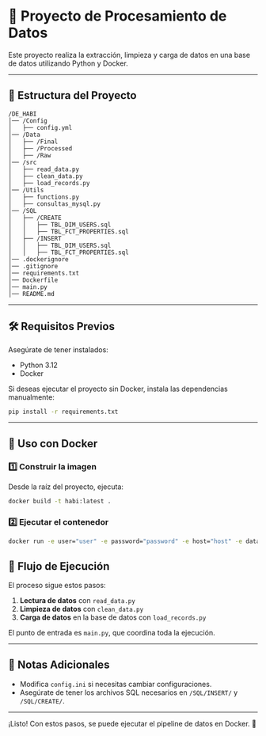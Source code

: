 # 🚀 Proyecto de Procesamiento de Datos

Este proyecto realiza la extracción, limpieza y carga de datos en una base de datos utilizando Python y Docker.

---

## 📌 Estructura del Proyecto

```
/DE_HABI
│── /Config
│   ├── config.yml
│── /Data
│   ├── /Final
│   ├── /Processed
│   ├── /Raw
│── /src
│   ├── read_data.py
│   ├── clean_data.py
│   ├── load_records.py
│── /Utils
│   ├── functions.py
│   ├── consultas_mysql.py
│── /SQL
│   ├── /CREATE
│   │   ├── TBL_DIM_USERS.sql
│   │   ├── TBL_FCT_PROPERTIES.sql
│   ├── /INSERT
│   │   ├── TBL_DIM_USERS.sql
│   │   ├── TBL_FCT_PROPERTIES.sql
│── .dockerignore
│── .gitignore
│── requirements.txt
│── Dockerfile
│── main.py
│── README.md
```

---

## 🛠️ Requisitos Previos

Asegúrate de tener instalados:
- Python 3.12
- Docker 

Si deseas ejecutar el proyecto sin Docker, instala las dependencias manualmente:

```bash
pip install -r requirements.txt
```

---

## 🐳 Uso con Docker

### 1️⃣ **Construir la imagen**
Desde la raíz del proyecto, ejecuta:

```bash
docker build -t habi:latest .
```

### 2️⃣ **Ejecutar el contenedor**

```bash
docker run -e user="user" -e password="password" -e host="host" -e database="habi_bbdd" -e port="3306" habi:latest
```

## 🚀 Flujo de Ejecución

El proceso sigue estos pasos:
1. **Lectura de datos** con `read_data.py`
2. **Limpieza de datos** con `clean_data.py`
3. **Carga de datos** en la base de datos con `load_records.py`

El punto de entrada es `main.py`, que coordina toda la ejecución.

---

## 📝 Notas Adicionales
- Modifica `config.ini` si necesitas cambiar configuraciones.
- Asegúrate de tener los archivos SQL necesarios en `/SQL/INSERT/` y `/SQL/CREATE/`.

---

¡Listo! Con estos pasos, se puede ejecutar el pipeline de datos en Docker. 🚀
